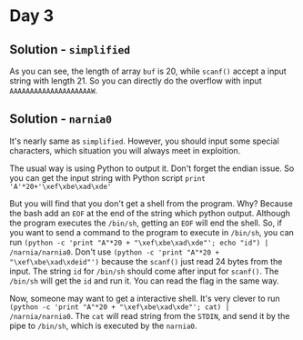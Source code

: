 # Day 3
## Solution - `simplified`
As you can see, the length of array `buf` is 20, while `scanf()` accept a input string with length 21. So you can directly do the overflow with input `AAAAAAAAAAAAAAAAAAAAW`.
## Solution - `narnia0`
It's nearly same as `simplified`. However, you should input some special characters, which situation you will always meet in exploition.

The usual way is using Python to output it. Don't forget the endian issue. So you can get the input string with Python script `print 'A'*20+'\xef\xbe\xad\xde'`

But you will find that you don't get a shell from the program. Why? Because the bash add an `EOF` at the end of the string which python output. Although the program executes the `/bin/sh`, getting an `EOF` will end the shell. So, if you want to send a command to the program to execute in `/bin/sh`, you can run `(python -c 'print "A"*20 + "\xef\xbe\xad\xde"'; echo "id") | /narnia/narnia0`. Don't use `(python -c 'print "A"*20 + "\xef\xbe\xad\xdeid"')` because the `scanf()` just read 24 bytes from the input. The string `id` for `/bin/sh` should come after input for `scanf()`. The `/bin/sh` will get the `id` and run it. You can read the flag in the same way.

Now, someone may want to get a interactive shell. It's very clever to run `(python -c 'print "A"*20 + "\xef\xbe\xad\xde"'; cat) | /narnia/narnia0`. The `cat` will read string from the `STDIN`, and send it by the pipe to `/bin/sh`, which is executed by the `narnia0`.
